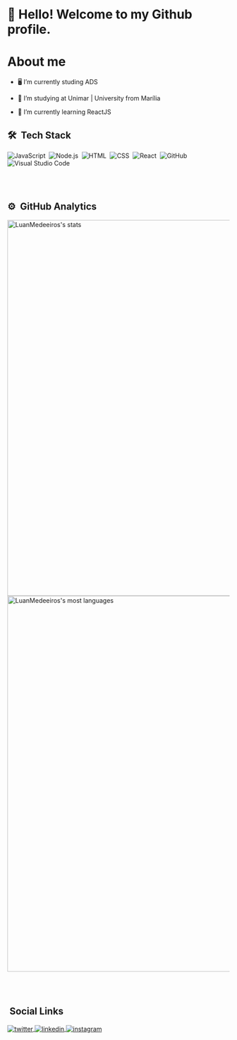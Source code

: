 # 👋 Hello! Welcome to my Github profile.

#   About me

- 🖥️  I’m currently studing ADS

- 🔭 I’m studying at Unimar | University from Marília

- 🌱 I’m currently learning ReactJS

## 🛠 &nbsp;Tech Stack

![JavaScript](https://img.shields.io/badge/-JavaScript-05122A?style=flat&logo=javascript)&nbsp;
![Node.js](https://img.shields.io/badge/-Node.js-05122A?style=flat&logo=node.js)&nbsp;
![HTML](https://img.shields.io/badge/-HTML-05122A?style=flat&logo=HTML5)&nbsp;
![CSS](https://img.shields.io/badge/-CSS-05122A?style=flat&logo=CSS3&logoColor=1572B6)&nbsp;
![React](https://img.shields.io/badge/-React-05122A?style=flat&logo=react)&nbsp;
![GitHub](https://img.shields.io/badge/-GitHub-05122A?style=flat&logo=github)&nbsp;
![Visual Studio Code](https://img.shields.io/badge/-Visual%20Studio%20Code-05122A?style=flat&logo=visual-studio-code&logoColor=007ACC)&nbsp;

<br><br>

## ⚙️ &nbsp;GitHub Analytics

<p align="left">
<img width="850em" src="https://github-readme-stats.vercel.app/api?username=LuanMedeeiros&show_icons=true&theme=jolly" alt="LuanMedeeiros's stats"/>
<img width="850em" src="https://github-readme-stats.vercel.app/api/top-langs/?username=LuanMedeeiros&layout=compact&theme=jolly" alt="LuanMedeeiros's most languages"/>
</p>

<br><br>

<!--![Snake animation](https://github.com/LuanMedeeiros/LuanMedeeiros/blob/output/github-contribution-grid-snake.svg)-->

## &nbsp;Social Links

<a href="https://twitter.com/LuanMedeeiros" target="_blank">
  <img align="center" src="https://img.shields.io/badge/-LuanMedeeiros-05122A?style=flat&logo=twitter" alt="twitter"/>  
</a>
<a href="https://linkedin.com/in/luan-medeiros-47a0a5231/" target="_blank">
  <img align="center" src="https://img.shields.io/badge/-LuanMedeeiros-05122A?style=flat&logo=linkedin" alt="linkedin"/>
</a>
<a href="https://instagram.com/luan_meedeiros" target="_blank">
 <img align="center" src="https://img.shields.io/badge/-LuanMedeeiros-05122A?style=flat&logo=instagram" alt="instagram"/>
</a>

